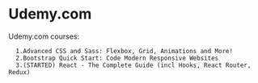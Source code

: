 # Udemy.com
Udemy.com courses: 
      
      1.Advanced CSS and Sass: Flexbox, Grid, Animations and More!
      2.Bootstrap Quick Start: Code Modern Responsive Websites
      3.(STARTED) React - The Complete Guide (incl Hooks, React Router, Redux)
